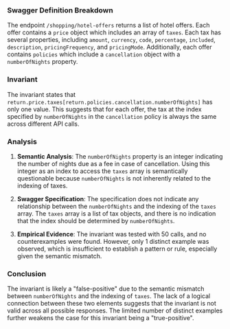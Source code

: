 ### Swagger Definition Breakdown

The endpoint `/shopping/hotel-offers` returns a list of hotel offers. Each offer contains a `price` object which includes an array of `taxes`. Each tax has several properties, including `amount`, `currency`, `code`, `percentage`, `included`, `description`, `pricingFrequency`, and `pricingMode`. Additionally, each offer contains `policies` which include a `cancellation` object with a `numberOfNights` property.

### Invariant

The invariant states that `return.price.taxes[return.policies.cancellation.numberOfNights]` has only one value. This suggests that for each offer, the tax at the index specified by `numberOfNights` in the `cancellation` policy is always the same across different API calls.

### Analysis

1. **Semantic Analysis**: The `numberOfNights` property is an integer indicating the number of nights due as a fee in case of cancellation. Using this integer as an index to access the `taxes` array is semantically questionable because `numberOfNights` is not inherently related to the indexing of taxes.

2. **Swagger Specification**: The specification does not indicate any relationship between the `numberOfNights` and the indexing of the `taxes` array. The `taxes` array is a list of tax objects, and there is no indication that the index should be determined by `numberOfNights`.

3. **Empirical Evidence**: The invariant was tested with 50 calls, and no counterexamples were found. However, only 1 distinct example was observed, which is insufficient to establish a pattern or rule, especially given the semantic mismatch.

### Conclusion

The invariant is likely a "false-positive" due to the semantic mismatch between `numberOfNights` and the indexing of `taxes`. The lack of a logical connection between these two elements suggests that the invariant is not valid across all possible responses. The limited number of distinct examples further weakens the case for this invariant being a "true-positive".
